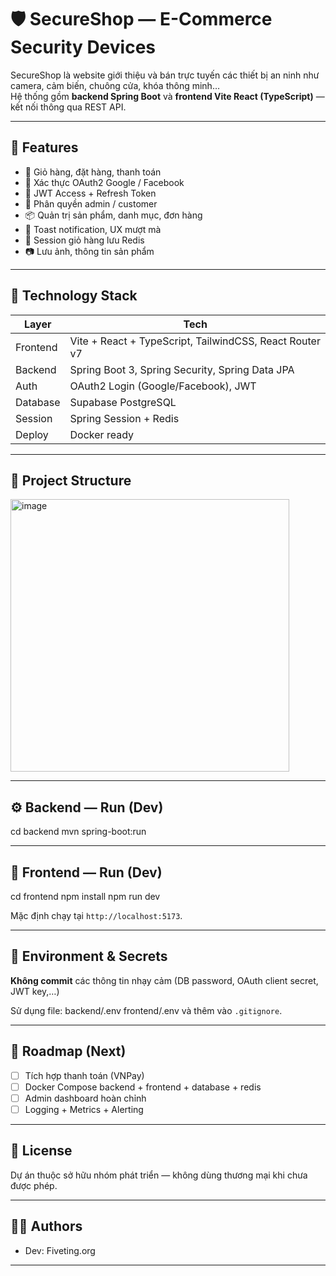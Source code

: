 # 🛡️ SecureShop — E-Commerce Security Devices

SecureShop là website giới thiệu và bán trực tuyến các thiết bị an ninh như camera, cảm biến, chuông cửa, khóa thông minh…  
Hệ thống gồm **backend Spring Boot** và **frontend Vite React (TypeScript)** — kết nối thông qua REST API.

---

## 🚀 Features

- 🛒 Giỏ hàng, đặt hàng, thanh toán
- 🔐 Xác thực OAuth2 Google / Facebook
- 🔑 JWT Access + Refresh Token
- 👤 Phân quyền admin / customer
- 📦 Quản trị sản phẩm, danh mục, đơn hàng
- 💬 Toast notification, UX mượt mà
- 🧳 Session giỏ hàng lưu Redis
- 📷 Lưu ảnh, thông tin sản phẩm

---

## 🧰 Technology Stack

| Layer | Tech |
|-------|------|
| Frontend | Vite + React + TypeScript, TailwindCSS, React Router v7 |
| Backend | Spring Boot 3, Spring Security, Spring Data JPA |
| Auth | OAuth2 Login (Google/Facebook), JWT |
| Database | Supabase PostgreSQL |
| Session | Spring Session + Redis |
| Deploy | Docker ready |

---

## 📁 Project Structure

<img width="446" height="436" alt="image" src="https://github.com/user-attachments/assets/78456714-6284-49c5-b974-8d7b46776e9e" />


---

## ⚙️ Backend — Run (Dev)

cd backend
mvn spring-boot:run

---

## 🎨 Frontend — Run (Dev)

cd frontend
npm install
npm run dev

Mặc định chạy tại `http://localhost:5173`.

---

## 🔐 Environment & Secrets

**Không commit** các thông tin nhạy cảm (DB password, OAuth client secret, JWT key,…)

Sử dụng file:
backend/.env
frontend/.env
và thêm vào `.gitignore`.

---

## 🏁 Roadmap (Next)

- [ ] Tích hợp thanh toán (VNPay)
- [ ] Docker Compose backend + frontend + database + redis
- [ ] Admin dashboard hoàn chỉnh
- [ ] Logging + Metrics + Alerting

---

## 📜 License

Dự án thuộc sở hữu nhóm phát triển — không dùng thương mại khi chưa được phép.

---

## 👨‍💻 Authors

- Dev: Fiveting.org

---
